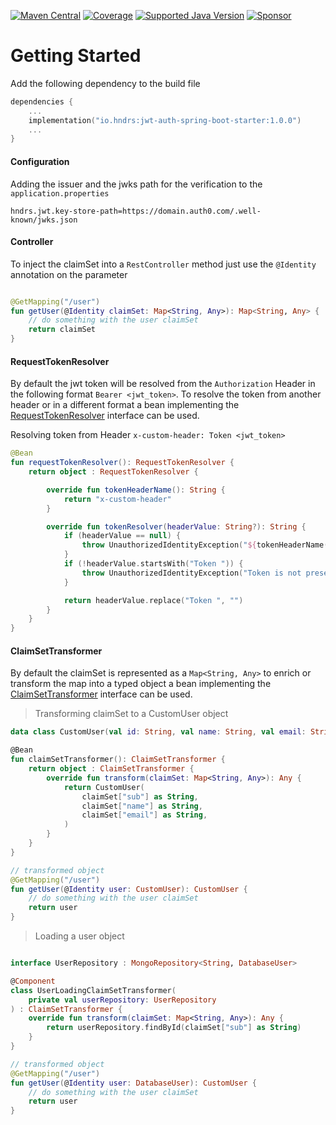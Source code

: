 [![Maven Central](https://img.shields.io/maven-central/v/io.hndrs/jwt-auth-spring-boot-starter?style=for-the-badge)](https://search.maven.org/artifact/io.hndrs/jwt-auth-spring-boot-starter)
[![Coverage](https://img.shields.io/sonar/coverage/hndrs_jwt-auth-spring-boot-starter?server=https%3A%2F%2Fsonarcloud.io&style=for-the-badge)](https://sonarcloud.io/dashboard?id=hndrs_jwt-auth-spring-boot-starter)
[![Supported Java Version](https://img.shields.io/badge/Supported%20Java%20Version-11%2B-informational?style=for-the-badge)]()
[![Sponsor](https://img.shields.io/static/v1?logo=GitHub&label=Sponsor&message=%E2%9D%A4&color=ff69b4&style=for-the-badge)](https://github.com/sponsors/marvinschramm)

# Getting Started

Add the following dependency to the build file

```kotlin
dependencies {
    ...
    implementation("io.hndrs:jwt-auth-spring-boot-starter:1.0.0")
    ...
}
```

#### Configuration

Adding the issuer and the jwks path for the verification to the ```application.properties```

```properties
hndrs.jwt.key-store-path=https://domain.auth0.com/.well-known/jwks.json
```

#### Controller

To inject the claimSet into a ```RestController``` method just use the ```@Identity``` annotation on the parameter

```kotlin

@GetMapping("/user")
fun getUser(@Identity claimSet: Map<String, Any>): Map<String, Any> {
    // do something with the user claimSet
    return claimSet
}

```

#### RequestTokenResolver

By default the jwt token will be resolved from the ```Authorization``` Header in the following
format ```Bearer <jwt_token>```. To resolve the token from another header or in a different format a bean implementing
the [RequestTokenResolver](src/main/kotlin/io/hndrs/jwt/RequestTokenResolver.kt)
interface can be used.

Resolving token from Header ```x-custom-header: Token <jwt_token>```

```kotlin
@Bean
fun requestTokenResolver(): RequestTokenResolver {
    return object : RequestTokenResolver {

        override fun tokenHeaderName(): String {
            return "x-custom-header"
        }

        override fun tokenResolver(headerValue: String?): String {
            if (headerValue == null) {
                throw UnauthorizedIdentityException("${tokenHeaderName()} Header not present")
            }
            if (!headerValue.startsWith("Token ")) {
                throw UnauthorizedIdentityException("Token is not present")
            }

            return headerValue.replace("Token ", "")
        }
    }
}

```

#### ClaimSetTransformer

By default the claimSet is represented as a ```Map<String, Any>``` to enrich or transform the map into a typed object a
bean implementing the [ClaimSetTransformer](src/main/kotlin/io/hndrs/jwt/ClaimSetTransformer.kt)
interface can be used.


> Transforming claimSet to a CustomUser object

```kotlin
data class CustomUser(val id: String, val name: String, val email: String)

@Bean
fun claimSetTransformer(): ClaimSetTransformer {
    return object : ClaimSetTransformer {
        override fun transform(claimSet: Map<String, Any>): Any {
            return CustomUser(
                claimSet["sub"] as String,
                claimSet["name"] as String,
                claimSet["email"] as String,
            )
        }
    }
}

// transformed object
@GetMapping("/user")
fun getUser(@Identity user: CustomUser): CustomUser {
    // do something with the user claimSet
    return user
}
```

> Loading a user object

```kotlin

interface UserRepository : MongoRepository<String, DatabaseUser>

@Component
class UserLoadingClaimSetTransformer(
    private val userRepository: UserRepository
) : ClaimSetTransformer {
    override fun transform(claimSet: Map<String, Any>): Any {
        return userRepository.findById(claimSet["sub"] as String)
    }
}

// transformed object
@GetMapping("/user")
fun getUser(@Identity user: DatabaseUser): CustomUser {
    // do something with the user claimSet
    return user
}
```

 
